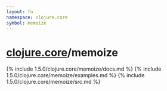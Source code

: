 ```yaml
---
layout: fn
namespace: clojure.core
symbol: memoize
---
```


# [clojure.core](../)/memoize

{% include 1.5.0/clojure.core/memoize/docs.md %}
{% include 1.5.0/clojure.core/memoize/examples.md %}
{% include 1.5.0/clojure.core/memoize/src.md %}

